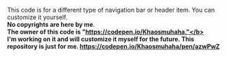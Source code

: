 This code is for a different type of navigation bar or header item. You can customize it yourself.<br>
<b>No copyrights are here by me</b>.<br>
<b>The owner of this code is "https://codepen.io/Khaosmuhaha."</b></br>
I'm working on it and will customize it myself for the future. This repository is just for me.
<view>https://codepen.io/Khaosmuhaha/pen/azwPwZ</view>
